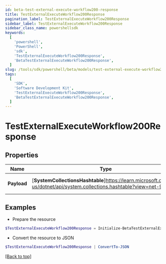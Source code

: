 ```yaml
---
id: beta-test-external-execute-workflow200-response
title: TestExternalExecuteWorkflow200Response
pagination_label: TestExternalExecuteWorkflow200Response
sidebar_label: TestExternalExecuteWorkflow200Response
sidebar_class_name: powershellsdk
keywords:
  [
    'powershell',
    'PowerShell',
    'sdk',
    'TestExternalExecuteWorkflow200Response',
    'BetaTestExternalExecuteWorkflow200Response',
  ]
slug: /tools/sdk/powershell/beta/models/test-external-execute-workflow200-response
tags:
  [
    'SDK',
    'Software Development Kit',
    'TestExternalExecuteWorkflow200Response',
    'BetaTestExternalExecuteWorkflow200Response',
  ]
---
```


# TestExternalExecuteWorkflow200Response

## Properties

| Name | Type | Description | Notes |
| --- | --- | --- | --- |
| **Payload** | [**SystemCollectionsHashtable**]https://learn.microsoft.com/en-us/dotnet/api/system.collections.hashtable?view=net-9.0 | The input that was received | [optional] |

## Examples

- Prepare the resource

```powershell
$TestExternalExecuteWorkflow200Response = Initialize-BetaTestExternalExecuteWorkflow200Response  -Payload {test=hello world}
```

- Convert the resource to JSON

```powershell
$TestExternalExecuteWorkflow200Response | ConvertTo-JSON
```

[[Back to top]](#)
